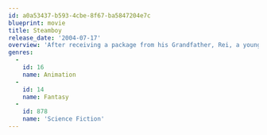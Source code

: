 ```yaml
---
id: a0a53437-b593-4cbe-8f67-ba5847204e7c
blueprint: movie
title: Steamboy
release_date: '2004-07-17'
overview: 'After receiving a package from his Grandfather, Rei, a young inventor living in England during the mid-19th century, has his life thrown into disarray. The package contains a "Steam Ball", a device of incredible power, and a letter asking him to guard it. Rei must evade capture from the nefarious "O''Hara Foundation" who will do anything to steal the device and use it for their own nefarious means.'
genres:
  -
    id: 16
    name: Animation
  -
    id: 14
    name: Fantasy
  -
    id: 878
    name: 'Science Fiction'
---
```

